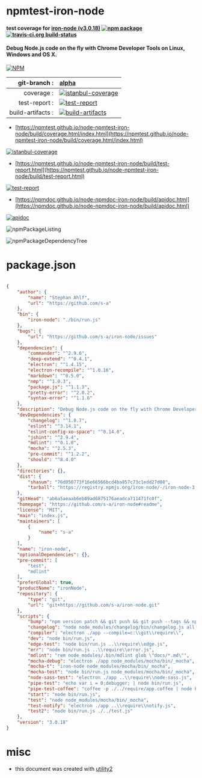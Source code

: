 # npmtest-iron-node

#### test coverage for  [iron-node (v3.0.18)](https://github.com/s-a/iron-node#readme)  [![npm package](https://img.shields.io/npm/v/npmtest-iron-node.svg?style=flat-square)](https://www.npmjs.org/package/npmtest-iron-node) [![travis-ci.org build-status](https://api.travis-ci.org/npmtest/node-npmtest-iron-node.svg)](https://travis-ci.org/npmtest/node-npmtest-iron-node)

#### Debug Node.js code on the fly with Chrome Developer Tools on Linux, Windows and OS X.

[![NPM](https://nodei.co/npm/iron-node.png?downloads=true&downloadRank=true&stars=true)](https://www.npmjs.com/package/iron-node)

| git-branch : | [alpha](https://github.com/npmtest/node-npmtest-iron-node/tree/alpha)|
|--:|:--|
| coverage : | [![istanbul-coverage](https://npmtest.github.io/node-npmtest-iron-node/build/coverage.badge.svg)](https://npmtest.github.io/node-npmtest-iron-node/build/coverage.html/index.html)|
| test-report : | [![test-report](https://npmtest.github.io/node-npmtest-iron-node/build/test-report.badge.svg)](https://npmtest.github.io/node-npmtest-iron-node/build/test-report.html)|
| build-artifacts : | [![build-artifacts](https://npmtest.github.io/node-npmtest-iron-node/glyphicons_144_folder_open.png)](https://github.com/npmtest/node-npmtest-iron-node/tree/gh-pages/build)|

- [https://npmtest.github.io/node-npmtest-iron-node/build/coverage.html/index.html](https://npmtest.github.io/node-npmtest-iron-node/build/coverage.html/index.html)

[![istanbul-coverage](https://npmtest.github.io/node-npmtest-iron-node/build/screenCapture.buildCi.browser.%252Ftmp%252Fbuild%252Fcoverage.lib.html.png)](https://npmtest.github.io/node-npmtest-iron-node/build/coverage.html/index.html)

- [https://npmtest.github.io/node-npmtest-iron-node/build/test-report.html](https://npmtest.github.io/node-npmtest-iron-node/build/test-report.html)

[![test-report](https://npmtest.github.io/node-npmtest-iron-node/build/screenCapture.buildCi.browser.%252Ftmp%252Fbuild%252Ftest-report.html.png)](https://npmtest.github.io/node-npmtest-iron-node/build/test-report.html)

- [https://npmdoc.github.io/node-npmdoc-iron-node/build/apidoc.html](https://npmdoc.github.io/node-npmdoc-iron-node/build/apidoc.html)

[![apidoc](https://npmdoc.github.io/node-npmdoc-iron-node/build/screenCapture.buildCi.browser.%252Ftmp%252Fbuild%252Fapidoc.html.png)](https://npmdoc.github.io/node-npmdoc-iron-node/build/apidoc.html)

![npmPackageListing](https://npmtest.github.io/node-npmtest-iron-node/build/screenCapture.npmPackageListing.svg)

![npmPackageDependencyTree](https://npmtest.github.io/node-npmtest-iron-node/build/screenCapture.npmPackageDependencyTree.svg)



# package.json

```json

{
    "author": {
        "name": "Stephan Ahlf",
        "url": "https://github.com/s-a"
    },
    "bin": {
        "iron-node": "./bin/run.js"
    },
    "bugs": {
        "url": "https://github.com/s-a/iron-node/issues"
    },
    "dependencies": {
        "commander": "^2.9.0",
        "deep-extend": "^0.4.1",
        "electron": "^1.4.15",
        "electron-recompile": "^1.0.16",
        "markdown": "^0.5.0",
        "nmp": "^1.0.3",
        "package.js": "^1.1.3",
        "pretty-error": "^2.0.2",
        "syntax-error": "^1.1.6"
    },
    "description": "Debug Node.js code on the fly with Chrome Developer Tools on Linux, Windows and OS X.",
    "devDependencies": {
        "changelog": "^1.0.7",
        "eslint": "^3.14.1",
        "eslint-config-xo-space": "^0.14.0",
        "jshint": "^2.9.4",
        "mdlint": "^0.1.0",
        "mocha": "^2.5.3",
        "pre-commit": "^1.2.2",
        "should": "^8.4.0"
    },
    "directories": {},
    "dist": {
        "shasum": "76d050773f16e66566bcd4ba857c73c1edd27d08",
        "tarball": "https://registry.npmjs.org/iron-node/-/iron-node-3.0.18.tgz"
    },
    "gitHead": "ab6a5aeaab6eb89ad6875176aeadca711471fc0f",
    "homepage": "https://github.com/s-a/iron-node#readme",
    "license": "MIT",
    "main": "index.js",
    "maintainers": [
        {
            "name": "s-a"
        }
    ],
    "name": "iron-node",
    "optionalDependencies": {},
    "pre-commit": [
        "test",
        "mdlint"
    ],
    "preferGlobal": true,
    "productName": "ironNode",
    "repository": {
        "type": "git",
        "url": "git+https://github.com/s-a/iron-node.git"
    },
    "scripts": {
        "bump": "npm version patch && git push && git push --tags && npm publish",
        "changelog": "node node_modules/changelog/bin/changelog.js all --markdown  > ./CHANGELOG.md",
        "compiler": "electron ./app --compile=c:\\git\\require\\",
        "dev": "node bin/run.js",
        "edge-test": "node bin/run.js ..\\require\\edge.js",
        "err": "node bin/run.js ..\\require\\error.js",
        "mdlint": "rem node_modules/.bin/mdlint glob \"docs/*.md\"",
        "mocha-debug": "electron ./app node_modules/mocha/bin/_mocha",
        "mocha-t": "iron-node node_modules/mocha/bin/_mocha",
        "mocha-test": "node bin/run.js node_modules/mocha/bin/_mocha",
        "node-sass-test": "electron ./app ..\\require\\node-sass.js",
        "pipe-test": "echo var i = 0;debugger; | node bin/run.js",
        "pipe-test-coffee": "coffee -p ./../require/app.coffee | node bin/run.js",
        "start": "node bin/run.js",
        "test": "node node_modules/mocha/bin/_mocha",
        "test-notify": "electron ./app ..\\require\\notify.js",
        "test2": "node bin/run.js ./../test.js"
    },
    "version": "3.0.18"
}
```



# misc
- this document was created with [utility2](https://github.com/kaizhu256/node-utility2)
